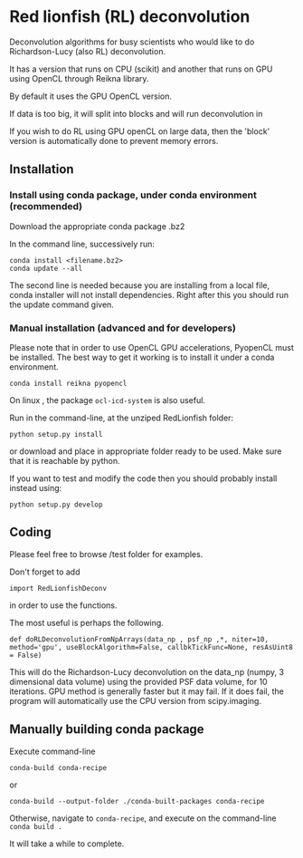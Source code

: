 # Red lionfish (RL) deconvolution

Deconvolution algorithms for busy scientists who would like to do Richardson-Lucy (also RL) deconvolution.

It has a version that runs on CPU (scikit) and another that runs on GPU using OpenCL through Reikna library.

By default it uses the GPU OpenCL version.

If data is too big, it will split into blocks and will run deconvolution in 

If you wish to do RL using GPU openCL on large data, then the 'block' version is automatically done to prevent memory errors.

## Installation

### Install using conda package, under conda environment (recommended)

Download the appropriate conda package .bz2

In the command line, successively run:
```
conda install <filename.bz2>
conda update --all
```
The second line is needed because you are installing from a local file, conda installer will not install dependencies. Right after this you should run the update command given.

### Manual installation (advanced and for developers)

Please note that in order to use OpenCL GPU accelerations, PyopenCL must be installed.
The best way to get it working is to install it under a conda environment.

`conda install reikna pyopencl`

On linux , the package `ocl-icd-system` is also useful.

Run in the command-line, at the unziped RedLionfish folder:

`python setup.py install`

or download and place in appropriate folder ready to be used. Make sure that it is reachable by python.

If you want to test and modify the code then you should probably install instead using:

`python setup.py develop`


## Coding

Please feel free to browse /test folder for examples.

Don't forget to add

`import RedLionfishDeconv`

in order to use the functions.

The most useful is perhaps the following.

`def doRLDeconvolutionFromNpArrays(data_np , psf_np ,*, niter=10, method='gpu', useBlockAlgorithm=False, callbkTickFunc=None, resAsUint8 = False) `

This will do the Richardson-Lucy deconvolution on the data_np (numpy, 3 dimensional data volume) using the provided PSF data volume, for 10 iterations. GPU method is generally faster but it may fail. If it does fail, the program will automatically use the CPU version from scipy.imaging.



## Manually building conda package

Execute command-line

`conda-build conda-recipe`

or

`conda-build --output-folder ./conda-built-packages conda-recipe`

Otherwise, navigate to `conda-recipe`, and execute on the command-line `conda build .`

It will take a while to complete.